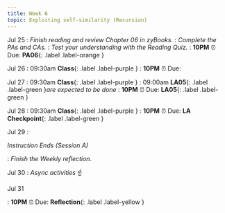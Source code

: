 ```yaml
---
title: Week 6
topic: Exploiting self-similarity (Recursion)
---
```

Jul 25
: _Finish reading and review Chapter 06 in zyBooks._
: _Complete the PAs and CAs._
: _Test your understanding with the Reading Quiz._
   : **10PM** ⏰  Due: **PA06**{: .label .label-orange }

Jul 26
: 09:30am **Class**{: .label .label-purple }
   : **10PM** ⏰  Due: 

Jul 27
: 09:30am **Class**{: .label .label-purple }
: 09:00am **LA05**{: .label .label-green }_are expected to be done_
   : **10PM** ⏰  Due: **LA05**{: .label .label-green }

Jul 28
: 09:30am **Class**{: .label .label-purple }
   : **10PM** ⏰  Due: **LA Checkpoint**{: .label .label-green }

Jul 29
: <p class="text-grey-dk-000 mb-0"><em>Instruction Ends (Session A)</em></p>

: _Finish the Weekly reflection._

Jul 30
: _Async activities_ ☝️ 

Jul 31

   : **10PM** ⏰  Due: **Reflection**{: .label .label-yellow }


